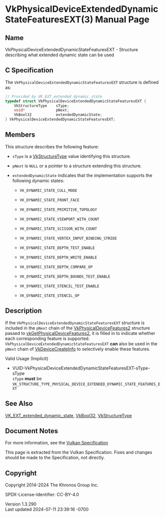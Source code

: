 # VkPhysicalDeviceExtendedDynamicStateFeaturesEXT(3) Manual Page

## Name

VkPhysicalDeviceExtendedDynamicStateFeaturesEXT - Structure describing
what extended dynamic state can be used



## <a href="#_c_specification" class="anchor"></a>C Specification

The `VkPhysicalDeviceExtendedDynamicStateFeaturesEXT` structure is
defined as:

``` c
// Provided by VK_EXT_extended_dynamic_state
typedef struct VkPhysicalDeviceExtendedDynamicStateFeaturesEXT {
    VkStructureType    sType;
    void*              pNext;
    VkBool32           extendedDynamicState;
} VkPhysicalDeviceExtendedDynamicStateFeaturesEXT;
```

## <a href="#_members" class="anchor"></a>Members

This structure describes the following feature:

- `sType` is a [VkStructureType](https://registry.khronos.org/vulkan/specs/1.3-extensions/man/html/VkStructureType.html) value identifying
  this structure.

- `pNext` is `NULL` or a pointer to a structure extending this
  structure.

- <span id="features-extendedDynamicState"></span>
  `extendedDynamicState` indicates that the implementation supports the
  following dynamic states:

  - `VK_DYNAMIC_STATE_CULL_MODE`

  - `VK_DYNAMIC_STATE_FRONT_FACE`

  - `VK_DYNAMIC_STATE_PRIMITIVE_TOPOLOGY`

  - `VK_DYNAMIC_STATE_VIEWPORT_WITH_COUNT`

  - `VK_DYNAMIC_STATE_SCISSOR_WITH_COUNT`

  - `VK_DYNAMIC_STATE_VERTEX_INPUT_BINDING_STRIDE`

  - `VK_DYNAMIC_STATE_DEPTH_TEST_ENABLE`

  - `VK_DYNAMIC_STATE_DEPTH_WRITE_ENABLE`

  - `VK_DYNAMIC_STATE_DEPTH_COMPARE_OP`

  - `VK_DYNAMIC_STATE_DEPTH_BOUNDS_TEST_ENABLE`

  - `VK_DYNAMIC_STATE_STENCIL_TEST_ENABLE`

  - `VK_DYNAMIC_STATE_STENCIL_OP`

## <a href="#_description" class="anchor"></a>Description

If the `VkPhysicalDeviceExtendedDynamicStateFeaturesEXT` structure is
included in the `pNext` chain of the
[VkPhysicalDeviceFeatures2](https://registry.khronos.org/vulkan/specs/1.3-extensions/man/html/VkPhysicalDeviceFeatures2.html) structure
passed to
[vkGetPhysicalDeviceFeatures2](https://registry.khronos.org/vulkan/specs/1.3-extensions/man/html/vkGetPhysicalDeviceFeatures2.html), it is
filled in to indicate whether each corresponding feature is supported.
`VkPhysicalDeviceExtendedDynamicStateFeaturesEXT` **can** also be used
in the `pNext` chain of [VkDeviceCreateInfo](https://registry.khronos.org/vulkan/specs/1.3-extensions/man/html/VkDeviceCreateInfo.html) to
selectively enable these features.

Valid Usage (Implicit)

- <a
  href="#VUID-VkPhysicalDeviceExtendedDynamicStateFeaturesEXT-sType-sType"
  id="VUID-VkPhysicalDeviceExtendedDynamicStateFeaturesEXT-sType-sType"></a>
  VUID-VkPhysicalDeviceExtendedDynamicStateFeaturesEXT-sType-sType  
  `sType` **must** be
  `VK_STRUCTURE_TYPE_PHYSICAL_DEVICE_EXTENDED_DYNAMIC_STATE_FEATURES_EXT`

## <a href="#_see_also" class="anchor"></a>See Also

[VK_EXT_extended_dynamic_state](https://registry.khronos.org/vulkan/specs/1.3-extensions/man/html/VK_EXT_extended_dynamic_state.html),
[VkBool32](https://registry.khronos.org/vulkan/specs/1.3-extensions/man/html/VkBool32.html), [VkStructureType](https://registry.khronos.org/vulkan/specs/1.3-extensions/man/html/VkStructureType.html)

## <a href="#_document_notes" class="anchor"></a>Document Notes

For more information, see the <a
href="https://registry.khronos.org/vulkan/specs/1.3-extensions/html/vkspec.html#VkPhysicalDeviceExtendedDynamicStateFeaturesEXT"
target="_blank" rel="noopener">Vulkan Specification</a>

This page is extracted from the Vulkan Specification. Fixes and changes
should be made to the Specification, not directly.

## <a href="#_copyright" class="anchor"></a>Copyright

Copyright 2014-2024 The Khronos Group Inc.

SPDX-License-Identifier: CC-BY-4.0

Version 1.3.290  
Last updated 2024-07-11 23:39:16 -0700
